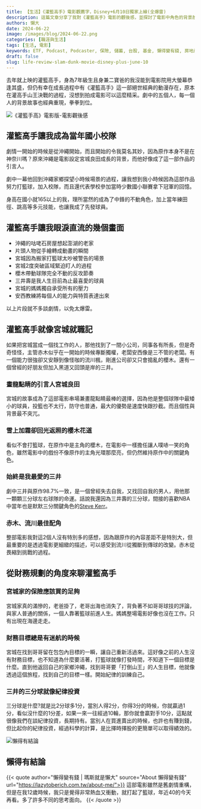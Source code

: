 ```yaml
---
title: 【生活】《灌籃高手》電影觀薦字，Disney+6月10日獨家上線(全爆雷)
description: 這篇文章分享了我對《灌籃高手》電影的觀後感，並探討了電影中角色的背景故事與成長經歷。透過對宮城良田、櫻木花道、三井壽、赤木剛憲和流川楓的角色分析，揭示了電影如何精采地重現這部經典動漫中的重要場景與情感。文章還反思了人生中的困難與挑戰，並鼓勵我們面對未來，充滿希望地前進。
authors: 懶大
date: 2024-06-22
image: /images/blog/2024-06-22.png
categories: [職涯與生活]
tags: [生活, 電影]
keywords: ETF, Podcast, Podcaster, 保險, 儲蓄, 台股, 基金, 懶得變有錢, 房地產, 投資, 投資理財, 支出, 收入, 理財, 理財規劃, 瑪斯理財兩三事, 稅務, 總體經濟, 美股, 職涯心得, 股利收入, 複委託, 記帳, 讀書心得, 財務規劃, 財商, 貸款, 資產配置, 退休規劃, 開源節流
draft: false
slug: life-review-slam-dunk-movie-disney-plus-june-10
---
```


去年就上映的灌籃高手，身為7年級生且身兼二寶爸的我沒能到電影院用大螢幕恭逢其盛，但仍有幸在成長過程中有《灌籃高手》這一部絕世經典的動漫存在，原本在灌高手山王決戰的過程，沒想到拍成電影可以這麼精采。劇中的五個人，每一個人的背景故事也經典重現，拳拳到位。

![《灌籃手高》電影版-電影觀後感](/images/blog/2024-06-22_1.png)

## 灌籃高手讓我成為當年國小校隊

劇情一開始的時候是從沖繩開始，而且開始的令我莫名其妙，因為原作本身不是在神奈川嗎？原來沖繩是電影設定宮城良田成長的背景，而他好像成了這一部作品的引言人。

劇中一幕他回到沖繩家鄉探望小時候場景的過程，讓我想到我小時候因為這部作品努力打籃球，加入校隊，而且還代表學校參加當時少數國小聯賽拿下冠軍的回憶。

身高在國小就165以上的我，理所當然的成為了中鋒的不動角色，加上當年練田徑、跳高等多元技能，也讓我成了先發球員。

## 灌籃高手讓我眼淚直流的幾個畫面

- 沖繩的咕咾石房屋想起澎湖的老家
- 片頭人物從手繪轉成動畫的瞬間
- 宮城因為搬家打籃球太吵被警告的場景
- 宮城2度突破區域緊迫盯人的過程
- 櫻木帶動球隊完全不動的反攻節奏
- 三井壽是我人生目前為止最喜愛的球員
- 宮城的媽媽獨自承受所有的壓力
- 安西教練將每個人的能力與特質表達出來

以上片段就不多談劇情，以免太爆雷。

## 灌籃高手就像宮城就職記

如果把宮城當成一個找工作的人，那他找到了一間小公司，同事各有所長，但是奇奇怪怪，主管赤木似乎在一開始的時候專斷獨權，老闆安西像是三不管的老闆。有一個能力很強卻又安靜到像怪咖的流川楓，剛進公司卻又只會搗亂的櫻木。還有一個曾經的好朋友但加入黑道又回頭是岸的三井。

### 畫龍點睛的引言人宮城良田

宮城的故事成為了這部電影串場兼畫龍點睛最棒的選擇，因為他是整個球隊中最矮小的球員，投籃也不太行，防守也普通，最大的優勢是速度快跟抄截。而且個性與背景最不突兀。

### 雪上加霜卻回光返照的櫻木花道

看似不會打籃球，在原作中是主角的櫻木，在電影中一樣擔任讓人噗哧一笑的角色，雖然電影中的戲份不像原作的主角光環那麼亮，但仍然維持原作中的關鍵角色。

### 始終是我最愛的三井

劇中三井與原作98.7%一致，是一個曾經失去自我，又找回自我的男人，用他那一顆顆三分球左右球隊的命運。話說我還因為三井壽的三分球，間接的喜歡NBA中當年也是默默三分關鍵角色的[Steve Kerr](https://zh.wikipedia.org/zh-tw/%E5%8F%B2%E8%92%82%E5%A4%AB%C2%B7%E7%A7%91%E5%B0%94)。

### 赤木、流川最佳配角

整部電影我對這2個人沒有特別多的感想，因為跟原作的內容差距不是特別大，但最重要的是透過電影更細緻的描述，可以感受到流川從獨斷到傳球的改變。赤木從畏縮到挑戰的過程。

## 從財務規劃的角度來聊灌籃高手

### 宮城家的保險應該買的足夠

宮城家真的滿慘的，老爸掛了，老哥出海也消失了，背負著不如哥哥球技的評論，與家人普通的關係，一個人靠著籃球前進人生。媽媽整場電影好像也沒在工作。只有出現在海邊走走。

### 財務目標總是有迷航的時候

宮城在找到哥哥留在包包內目標的一瞬，讓自己重新活過來。這好像之前的人生沒有財務目標，也不知道為什麼要活著，打籃球就像打發時間，不知道下一個目標是什麼。直到他返回自己的家鄉沖繩，找到哥哥要「打倒山王」的人生目標，他就像透過這個旅程，找到自己的目標一樣。開始紀律的訓練自己。

### 三井的三分球就像紀律投資

三分球是什麼?就是比2分球多1分，當別人得2分，你得3分的時候，你就贏過1分，看似沒什麼的1分差，如果一來一往經過10輪，那你就會贏對手10分，這點就很像我們在談紀律投資，長期持有。當別人在買進賣出的時候，也許也有賺到錢，但比起你的紀律投資，經過科學的計算，是比擇時擇股的更簡單可以取得績效的。

![懶得有結論](/images/blog/lazytobeconclude.svg)

## 懶得有結論


{{< quote author="懶得變有錢 | 瑪斯就是懶大" source="About 懶得變有錢" url="https://lazytoberich.com.tw/about-me/">}}
這部電影雖然是舊劇情重構，但是在我12歲時候，我只是覺得非常熱血又衝動，就打起了籃球，年近40的今天再看。多了許多不同的思考面向。
{{< /quote >}}

